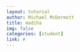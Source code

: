 ```yaml
---
layout: tutorial
author: Michael McDermott
title: madiha
img: false
categories: [student]
link: #
---
```

